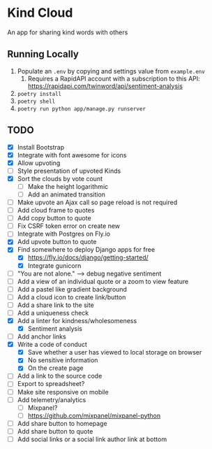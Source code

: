 # Kind Cloud
An app for sharing kind words with others

## Running Locally
1. Populate an `.env` by copying and settings value from `example.env`
    1. Requires a RapidAPI account with a subscription to this API: https://rapidapi.com/twinword/api/sentiment-analysis
1. `poetry install`
1. `poetry shell`
1. `poetry run python app/manage.py runserver`

## TODO
- [x] Install Bootstrap
- [x] Integrate with font awesome for icons 
- [x] Allow upvoting
- [ ] Style presentation of upvoted Kinds
- [x] Sort the clouds by vote count
    - [ ] Make the height logarithmic
    - [ ] Add an animated transition
- [ ] Make upvote an Ajax call so page reload is not required
- [ ] Add cloud frame to quotes
- [ ] Add copy button to quote 
- [ ] Fix CSRF token error on create new
- [ ] Integrate with Postgres on Fly.io
- [x] Add upvote button to quote
- [x] Find somewhere to deploy Django apps for free
    - [x] https://fly.io/docs/django/getting-started/
    - [x] Integrate gunicorn
- [ ] "You are not alone." --> debug negative sentiment
- [ ] Add a view of an individual quote or a zoom to view feature 
- [ ] Add a pastel like gradient background
- [ ] Add a cloud icon to create link/button 
- [ ] Add a share link to the site 
- [ ] Add a uniqueness check
- [x] Add a linter for kindness/wholesomeness 
    - [x] Sentiment analysis 
- [ ] Add anchor links 
- [x] Write a code of conduct
    - [x] Save whether a user has viewed to local storage on browser 
    - [x] No sensitive information 
    - [x] On the create page
- [ ] Add a link to the source code
- [ ] Export to spreadsheet?
- [ ] Make site responsive on mobile
- [ ] Add telemetry/analytics 
    - [ ] Mixpanel?
    - [ ] https://github.com/mixpanel/mixpanel-python
- [ ] Add share button to homepage 
- [ ] Add share button to quote 
- [ ] Add social links or a social link author link at bottom 

